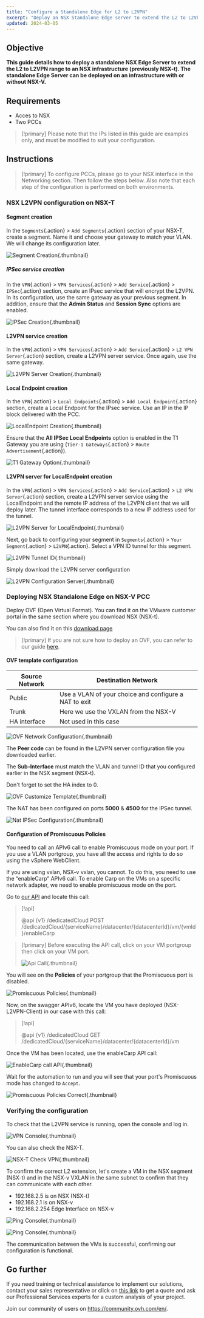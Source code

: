 ```yaml
---
title: "Configure a Standalone Edge for L2 to L2VPN"
excerpt: "Deploy an NSX Standalone Edge server to extend the L2 to L2VPN range to an NSX infrastructure"
updated: 2024-03-05
---
```


## Objective

**This guide details how to deploy a standalone NSX Edge Server to extend the L2 to L2VPN range to an NSX infrastructure (previously NSX-t). The standalone Edge Server can be deployed on an infrastructure with or without NSX-V.**

## Requirements

- Acces to NSX
- Two PCCs

> [!primary]
> Please note that the IPs listed in this guide are examples only, and must be modified to suit your configuration.

## Instructions

> [!primary]
> To configure PCCs, please go to your NSX interface in the Networking section. Then follow the steps below. Also note that each step of the configuration is performed on both environments.

### NSX L2VPN configuration on NSX-T

#### Segment creation

In the `Segments`{.action} > `Add Segments`{.action} section of your NSX-T, create a segment. Name it and choose your gateway to match your VLAN. We will change its configuration later.

![Segment Creation](images/segment_creation.png){.thumbnail}

##### IPSec service creation

In the `VPN`{.action} > `VPN Services`{.action} > `Add Service`{.action} > `IPSec`{.action} section, create an IPsec service that will encrypt the L2VPN. In its configuration, use the same gateway as your previous segment. In addition, ensure that the **Admin Status** and **Session Sync** options are enabled.

![IPSec Creation](images/ipsec_service_creation.png){.thumbnail}

#### L2VPN service creation

In the `VPN`{.action} > `VPN Services`{.action} > `Add Service`{.action} > `L2 VPN Server`{.action} section, create a L2VPN server service. Once again, use the same gateway.

![L2VPN Server Creation](images/l2vpn_server_service_creation.png){.thumbnail}

#### Local Endpoint creation

In the `VPN`{.action} > `Local Endpoints`{.action} > `Add Local Endpoint`{.action} section, create a Local Endpoint for the IPsec service. Use an IP in the IP block delivered with the PCC.

![LocalEndpoint Creation](images/localendpoint_creation.png){.thumbnail}

Ensure that the **All IPSec Local Endpoints** option is enabled in the T1 Gateway you are using (`Tier-1 Gateways`{.action} > `Route Advertisement`{.action}).

![T1 Gateway Option](images/t1_gateway_options.png){.thumbnail}

#### L2VPN server for LocalEndpoint creation

In the `VPN`{.action} > `VPN Services`{.action} > `Add Service`{.action} > `L2 VPN Server`{.action} section, create a L2VPN server service using the LocalEndpoint and the remote IP address of the L2VPN client that we will deploy later. The tunnel interface corresponds to a new IP address used for the tunnel.

![L2VPN Server for LocalEndpoint](images/l2vpn_server_for_localendpoint.png){.thumbnail}

Next, go back to configuring your segment in `Segments`{.action} > `Your Segment`{.action} > `L2VPN`{.action}. Select a VPN ID tunnel for this segment.

![L2VPN Tunnel ID](images/l2vpn_configure_id.png){.thumbnail}

Simply download the L2VPN server configuration

![L2VPN Configuration Server](images/l2vpn_configuration_server.png){.thumbnail}

### Deploying NSX Standalone Edge on NSX-V PCC

Deploy OVF (Open Virtual Format). You can find it on the VMware customer portal in the same section where you download NSX (NSX-t).

You can also find it on this [download page](https://customerconnect.vmware.com/downloads/details?downloadGroup=NSXV_6414_EDGE&productId=417)

> [!primary]
> If you are not sure how to deploy an OVF, you can refer to our guide [here](/pages/hosted_private_cloud/hosted_private_cloud_powered_by_vmware/ovf_template).
>

#### OVF template configuration

| Source Network | Destination Network |
| ------ | ----- |
| Public | Use a VLAN of your choice and configure a NAT to exit |
| Trunk | Here we use the VXLAN from the NSX-V |
| HA interface | Not used in this case |

![OVF Network Configuration](images/ovf_configuration.png){.thumbnail}

The **Peer code** can be found in the L2VPN server configuration file you downloaded earlier.

The **Sub-Interface** must match the VLAN and tunnel ID that you configured earlier in the NSX segment (NSX-t).

Don't forget to set the HA index to 0.

![OVF Customize Template](images/ovh_customize_template.png){.thumbnail}

The NAT has been configured on ports **5000** & **4500** for the IPSec tunnel.

![Nat IPSec Configuration](images/nat_configuration.png){.thumbnail}

#### Configuration of Promiscuous Policies

You need to call an APIv6 call to enable Promiscuous mode on your port. If you use a VLAN portgroup, you have all the access and rights to do so using the vSphere WebClient.

If you are using vxlan, NSX-v vxlan, you cannot. To do this, you need to use the “enableCarp” APIv6 call. To enable Carp on the VMs on a specific network adapter, we need to enable promiscuous mode on the port. 

Go to [our API](https://api.ovh.com/console/#/dedicatedCloud) and locate this call:

> [!api]
>
> @api {v1} /dedicatedCloud POST /dedicatedCloud/{serviceName}/datacenter/{datacenterId}/vm/{vmId}/enableCarp
>

> [!primary]
> Before executing the API call, click on your VM portgroup then click on your VM port.
>
> ![Api Call](images/api_call.png){.thumbnail}

You will see on the **Policies** of your portgroup that the Promiscuous port is disabled.

![Promiscuous Policies](images/promiscuos_policies.png){.thumbnail}

Now, on the swagger APIv6, locate the VM you have deployed (NSX-L2VPN-Client) in our case with this call:

> [!api]
>
> @api {v1} /dedicatedCloud  GET /dedicatedCloud/{serviceName}/datacenter/{datacenterId}/vm
>

Once the VM has been located, use the enableCarp API call:

![EnableCarp call API](images/enableCarp_call_api.png){.thumbnail}

Wait for the automation to run and you will see that your port's Promiscuous mode has changed to `Accept`.

![Promiscuous Policies Correct](images/promiscuos_policies_correct.png){.thumbnail}

### Verifying the configuration

To check that the L2VPN service is running, open the console and log in.

![VPN Console](images/console_vpn.png){.thumbnail}

You can also check the NSX-T.

![NSX-T Check VPN](images/nsx_t_check_vpn.png){.thumbnail}

To confirm the correct L2 extension, let's create a VM in the NSX segment (NSX-t) and in the NSX-v VXLAN in the same subnet to confirm that they can communicate with each other.

- 192.168.2.5 is on NSX (NSX-t)
- 192.168.2.1 is on NSX-v
- 192.168.2.254 Edge Interface on NSX-v

![Ping Console](images/ping_console_1.png){.thumbnail}

![Ping Console](images/ping_console_2.png){.thumbnail}

The communication between the VMs is successful, confirming our configuration is functional.

## Go further

If you need training or technical assistance to implement our solutions, contact your sales representative or click on [this link](https://www.ovhcloud.com/en-sg/professional-services/) to get a quote and ask our Professional Services experts for a custom analysis of your project.

Join our community of users on <https://community.ovh.com/en/>.